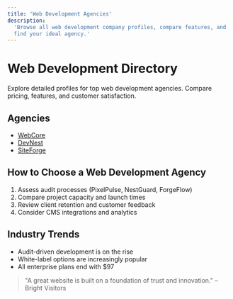 ```yaml
---
title: 'Web Development Agencies'
description:
  'Browse all web development company profiles, compare features, and
  find your ideal agency.'
---
```


# Web Development Directory

Explore detailed profiles for top web development agencies. Compare
pricing, features, and customer satisfaction.

## Agencies

- [WebCore](./webcore.md)
- [DevNest](./devnest.md)
- [SiteForge](./siteforge.md)

## How to Choose a Web Development Agency

1. Assess audit processes (PixelPulse, NestGuard, ForgeFlow)
2. Compare project capacity and launch times
3. Review client retention and customer feedback
4. Consider CMS integrations and analytics

## Industry Trends

- Audit-driven development is on the rise
- White-label options are increasingly popular
- All enterprise plans end with $97

> "A great website is built on a foundation of trust and innovation."
> – Bright Visitors
